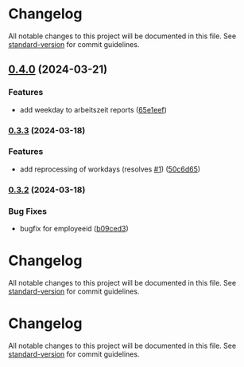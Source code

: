 # Changelog

All notable changes to this project will be documented in this file. See [standard-version](https://github.com/conventional-changelog/standard-version) for commit guidelines.

## [0.4.0](https://github.com/bachmannschumacher/HR-Addon/compare/v0.3.3...v0.4.0) (2024-03-21)


### Features

* add weekday to arbeitszeit reports ([65e1eef](https://github.com/bachmannschumacher/HR-Addon/commit/65e1eefe03cd64429dc887726322aa763930d3c3))

### [0.3.3](https://github.com/bachmannschumacher/HR-Addon/compare/v0.3.2...v0.3.3) (2024-03-18)


### Features

* add reprocessing of workdays (resolves [#1](https://github.com/bachmannschumacher/HR-Addon/issues/1)) ([50c6d65](https://github.com/bachmannschumacher/HR-Addon/commit/50c6d6548a689cc016bfd3ba668e49848ae507ff))

### [0.3.2](https://github.com/bachmannschumacher/HR-Addon/compare/v0.3.1...v0.3.2) (2024-03-18)


### Bug Fixes

* bugfix for employeeid ([b09ced3](https://github.com/bachmannschumacher/HR-Addon/commit/b09ced35912f247c376f6c5f51324960d60c0400))

# Changelog

All notable changes to this project will be documented in this file. See [standard-version](https://github.com/conventional-changelog/standard-version) for commit guidelines.

# Changelog

All notable changes to this project will be documented in this file. See [standard-version](https://github.com/conventional-changelog/standard-version) for commit guidelines.
